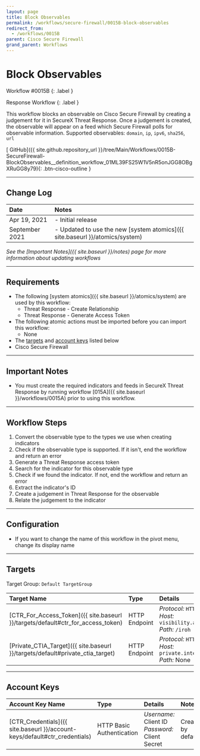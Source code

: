 ```yaml
---
layout: page
title: Block Observables
permalink: /workflows/secure-firewall/0015B-block-observables
redirect_from:
  - /workflows/0015B
parent: Cisco Secure Firewall
grand_parent: Workflows
---
```


# Block Observables
<div markdown="1">
Workflow #0015B
{: .label }

Response Workflow
{: .label }
</div>

This workflow blocks an observable on Cisco Secure Firewall by creating a judgement for it in SecureX Threat Response. Once a judgement is created, the observable will appear on a feed which Secure Firewall polls for observable information. Supported observables: `domain`, `ip`, `ipv6`, `sha256`, `url`

[<i class="fab fa-github"></i> GitHub]({{ site.github.repository_url }}/tree/Main/Workflows/0015B-SecureFirewall-BlockObservables__definition_workflow_01ML39FS25W1V5nR5onJGG8OBgXRuGG8y79){: .btn-cisco-outline }

---

## Change Log

| Date | Notes |
|:-----|:------|
| Apr 19, 2021 | - Initial release |
| September 2021 | - Updated to use the new [system atomics]({{ site.baseurl }}/atomics/system) |

_See the [Important Notes]({{ site.baseurl }}/notes) page for more information about updating workflows_

---

## Requirements
* The following [system atomics]({{ site.baseurl }}/atomics/system) are used by this workflow:
	* Threat Response - Create Relationship
	* Threat Response - Generate Access Token
* The following atomic actions must be imported before you can import this workflow:
	* None
* The [targets](#targets) and [account keys](#account-keys) listed below
* Cisco Secure Firewall

---

## Important Notes
* You must create the required indicators and feeds in SecureX Threat Response by running workflow [015A]({{ site.baseurl }}/workflows/0015A) prior to using this workflow.

---

## Workflow Steps
1. Convert the observable type to the types we use when creating indicators
1. Check if the observable type is supported. If it isn't, end the workflow and return an error
1. Generate a Threat Response access token
1. Search for the indicator for this observable type
1. Check if we found the indicator. If not, end the workflow and return an error
1. Extract the indicator's ID
1. Create a judgement in Threat Response for the observable
1. Relate the judgement to the indicator

---

## Configuration
* If you want to change the name of this workflow in the pivot menu, change its display name

---

## Targets
Target Group: `Default TargetGroup`

| Target Name | Type | Details | Account Keys | Notes |
|:------------|:-----|:--------|:-------------|:------|
| [CTR_For_Access_Token]({{ site.baseurl }}/targets/default#ctr_for_access_token) | HTTP Endpoint | _Protocol:_ `HTTPS`<br />_Host:_ `visibility.amp.cisco.com`<br />_Path:_ `/iroh` | CTR_Credentials | Created by default |
| [Private_CTIA_Target]({{ site.baseurl }}/targets/default#private_ctia_target) | HTTP Endpoint | _Protocol:_ `HTTPS`<br />_Host:_ `private.intel.amp.cisco.com`<br />_Path:_ None | None | Created by default |

---

## Account Keys

| Account Key Name | Type | Details | Notes |
|:-----------------|:-----|:--------|:------|
| [CTR_Credentials]({{ site.baseurl }}/account-keys/default#ctr_credentials) | HTTP Basic Authentication | _Username:_ Client ID<br />_Password:_ Client Secret | Created by default |
